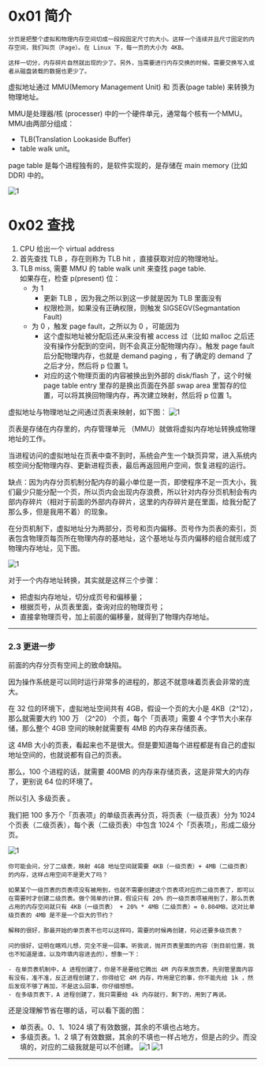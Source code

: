 # 0x01 简介

    分页是把整个虚拟和物理内存空间切成一段段固定尺寸的大小。这样一个连续并且尺寸固定的内存空间，我们叫页（Page）。在 Linux 下，每一页的大小为 4KB。

    这样一切分，内存碎片自然就出现的少了。另外，当需要进行内存交换的时候，需要交换写入或者从磁盘装载的数据也更少了。

虚拟地址通过 MMU(Memory Management Unit) 和 页表(page table) 来转换为物理地址。

MMU是处理器/核 (processer) 中的一个硬件单元，通常每个核有一个MMU。MMU由两部分组成：
- TLB(Translation Lookaside Buffer)
- table walk unit。

page table 是每个进程独有的，是软件实现的，是存储在 main memory (比如DDR) 中的。

![1](../../pic/linux/memory/m1.png)

# 0x02 查找

1. CPU 给出一个 virtual address
2. 首先查找 TLB ，存在则称为 TLB hit ，直接获取对应的物理地址。
3. TLB miss, 需要 MMU 的 table walk unit 来查找 page table.    
    如果存在，检查 p(present) 位：
    - 为 1 
        - 更新 TLB ，因为我之所以到这一步就是因为 TLB 里面没有
        - 权限检测，如果没有正确权限，则触发 SIGSEGV(Segmantation Fault)
    - 为 0 ，触发 page fault，之所以为 0 ，可能因为
        - 这个虚拟地址被分配后还从来没有被 access 过（比如 malloc 之后还没有操作分配到的空间，则不会真正分配物理内存）。触发 page fault 后分配物理内存，也就是 demand paging ，有了确定的 demand 了之后才分，然后将 p 位置 1。
        - 对应的这个物理页面的内容被换出到外部的 disk/flash 了，这个时候 page table entry 里存的是换出页面在外部 swap area 里暂存的位置，可以将其换回物理内存，再次建立映射，然后将 p 位置 1。








虚拟地址与物理地址之间通过页表来映射，如下图：
![1](../../pic/linux/memory/m3.png)

页表是存储在内存里的，内存管理单元 （MMU）就做将虚拟内存地址转换成物理地址的工作。

当进程访问的虚拟地址在页表中查不到时，系统会产生一个缺页异常，进入系统内核空间分配物理内存、更新进程页表，最后再返回用户空间，恢复进程的运行。

缺点：因为内存分页机制分配内存的最小单位是一页，即使程序不足一页大小，我们最少只能分配一个页，所以页内会出现内存浪费，所以针对内存分页机制会有内部内存碎片（相对于前面的外部内存碎片，这里的内存碎片是在里面，给我分配了那么多，但是我用不着）的现象。

在分页机制下，虚拟地址分为两部分，页号和页内偏移。页号作为页表的索引，页表包含物理页每页所在物理内存的基地址，这个基地址与页内偏移的组合就形成了物理内存地址，见下图。

![1](../../pic/linux/memory/m4.png)

对于一个内存地址转换，其实就是这样三个步骤：

- 把虚拟内存地址，切分成页号和偏移量；
- 根据页号，从页表里面，查询对应的物理页号；
- 直接拿物理页号，加上前面的偏移量，就得到了物理内存地址。

----

### 2.3 更进一步

前面的内存分页有空间上的致命缺陷。

因为操作系统是可以同时运行非常多的进程的，那这不就意味着页表会非常的庞大。

在 32 位的环境下，虚拟地址空间共有 4GB，假设一个页的大小是 4KB（2^12），那么就需要大约 100 万 （2^20） 个页，每个「页表项」需要 4 个字节大小来存储，那么整个 4GB 空间的映射就需要有 4MB 的内存来存储页表。

这 4MB 大小的页表，看起来也不是很大。但是要知道每个进程都是有自己的虚拟地址空间的，也就说都有自己的页表。

那么，100 个进程的话，就需要 400MB 的内存来存储页表，这是非常大的内存了，更别说 64 位的环境了。

所以引入 多级页表 。

我们把 100 多万个「页表项」的单级页表再分页，将页表（一级页表）分为 1024 个页表（二级页表），每个表（二级页表）中包含 1024 个「页表项」，形成二级分页。

![1](../../pic/linux/memory/m5.png)

```
你可能会问，分了二级表，映射 4GB 地址空间就需要 4KB（一级页表）+ 4MB（二级页表）的内存，这样占用空间不是更大了吗？

如果某个一级页表的页表项没有被用到，也就不需要创建这个页表项对应的二级页表了，即可以在需要时才创建二级页表。做个简单的计算，假设只有 20% 的一级页表项被用到了，那么页表占用的内存空间就只有 4KB（一级页表） + 20% * 4MB（二级页表）= 0.804MB，这对比单级页表的 4MB 是不是一个巨大的节约？

解释的很好，那最开始的单页表不也可以这样吗，需要的时候再创建，何必还要多级页表？

问的很好，证明在瞎鸡儿想，完全不是一回事。听我说，抛开页表里面的内容（到目前位置，我也不知道是谁，以及咋填内容进去的），想象一下：

- 在单页表机制中，A 进程创建了，你是不是要给它腾出 4M 内存来放页表，先别管里面内容有没有，准不准，反正进程创建了，你得给它 4M 内存，咋用是它的事，你不能先给 1k ，然后发现不够了再加，不是这么回事，你仔细想想。
- 在多级页表下，A 进程创建了，我只需要给 4k 内存就行，剩下的，用到了再说。

```
还是没理解节省在哪的话，可以看下面的图：
- 单页表。0、1、1024 填了有效数据，其余的不填也占地方。
- 多级页表。1、2 填了有效数据，其余的不填也一样占地方，但是占的少。而没填的，对应的二级我就是可以不创建。
![1](../../pic/linux/memory/m6.png)
![1](../../pic/linux/memory/m7.png)

------